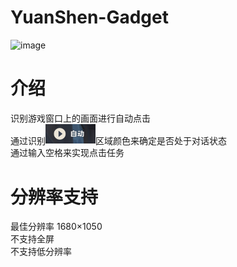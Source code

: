 # YuanShen-Gadget
 ![image](image/YS.ico)  
# 介绍
 识别游戏窗口上的画面进行自动点击  
通过识别<img src="image/Identification region.png" width="80">区域颜色来确定是否处于对话状态  
通过输入空格来实现点击任务
# 分辨率支持
最佳分辨率 1680×1050  
不支持全屏  
不支持低分辨率
